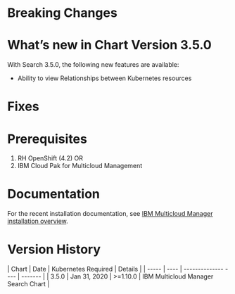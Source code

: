 # Breaking Changes

# What’s new in Chart Version 3.5.0

With Search 3.5.0, the following new
features are available:
* Ability to view Relationships between Kubernetes resources

# Fixes

# Prerequisites
1. RH OpenShift (4.2) OR
2. IBM Cloud Pak for Multicloud Management

# Documentation
For the recent installation documentation, see [IBM Multicloud Manager installation overview](https://www.ibm.com/support/knowledgecenter/SSBS6K_3.2.0/mcm/installing/installing.html).

# Version History

| Chart | Date | Kubernetes Required |  Details |
| ----- | ---- | -------------- ---- |  ------- |
| 3.5.0 | Jan 31, 2020 | >=1.10.0 | IBM Multicloud Manager Search Chart |

